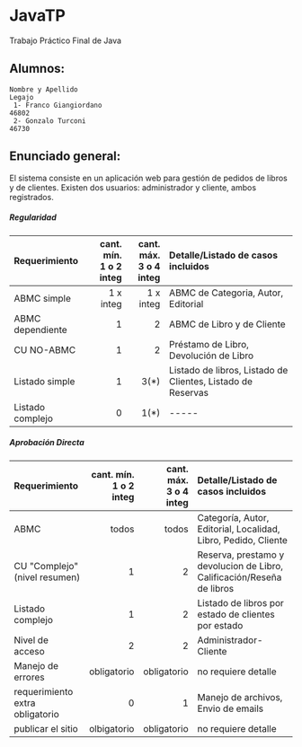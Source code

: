 # JavaTP
Trabajo Práctico Final de Java

## Alumnos:  
	Nombre y Apellido                                                        Legajo          
	 1- Franco Giangiordano                                                   46802
	 2- Gonzalo Turconi                                                       46730
   
## Enunciado general:

El sistema consiste en un aplicación web para gestión de pedidos de libros y de clientes.
Existen dos usuarios: administrador y cliente, ambos registrados.

##### Regularidad

|Requerimiento|cant. mín.<br>1 o 2 integ|cant. máx.<br>3 o 4 integ|Detalle/Listado de casos incluidos|
|:-|-:|-:|:-|
|ABMC simple|1 x integ|1 x integ|ABMC de Categoria, Autor, Editorial 
|ABMC dependiente|1|2|ABMC de Libro y de Cliente
|CU NO-ABMC|1|2|Préstamo de Libro, Devolución de Libro
|Listado simple|1|3(*)|Listado de libros, Listado de Clientes, Listado de Reservas 
|Listado complejo|0|1(*)| -----

##### Aprobación Directa

|Requerimiento|cant. mín.<br>1 o 2 integ|cant. máx.<br>3 o 4 integ|Detalle/Listado de casos incluidos|
|:-|-:|-:|:-|
|ABMC|todos|todos|Categoría, Autor, Editorial, Localidad, Libro, Pedido, Cliente
|CU "Complejo"(nivel resumen)|1|2|Reserva, prestamo y devolucion de Libro, Calificación/Reseña de libros
|Listado complejo|1|2|Listado de libros por estado de clientes por estado
|Nivel de acceso|2|2| Administrador-Cliente
|Manejo de errores|obligatorio|obligatorio|no requiere detalle|
|requerimiento extra obligatorio|0|1|Manejo de archivos, Envio de emails
|publicar el sitio|olbigatorio|obligatorio|no requiere detalle|

